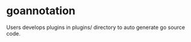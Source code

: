 goannotation
============

Users develops plugins in plugins/ directory to auto generate go source code.

